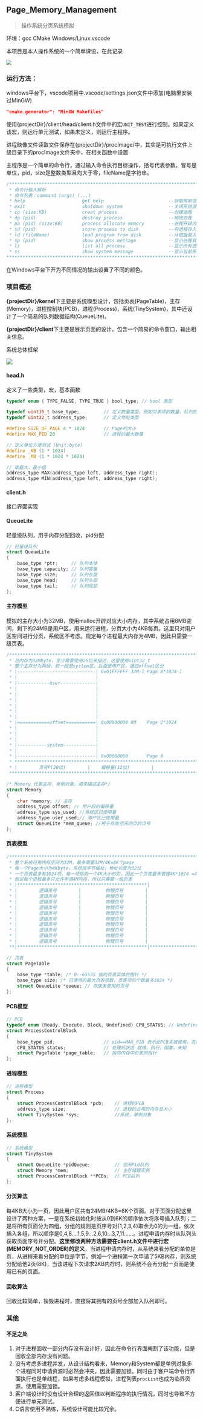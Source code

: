 ## Page_Memory_Management

> 操作系统分页系统模拟

环境：gcc	CMake 	Windows/Linux 	vscode

本项目是本人操作系统的一个简单课设，在此记录

<img src="./pic/题目.png" style="zoom: 80%;" />

### 运行方法：

windows平台下，vscode项目中.vscode/settings.json文件中添加(电脑里安装过MinGW)

```json
"cmake.generator": "MinGW Makefiles"
```

使用{projectDir}/client/head/client.h文件中的宏`UNIT_TEST`进行控制。如果定义该宏，则运行单元测试，如果未定义，则运行主程序。

进程映像文件读取文件保存在{projectDir}/procImage/中，其实是可执行文件上级目录下的procImage文件夹中，在相关函数中设置

主程序是一个简单的命令行，通过输入命令执行目标操作，括号代表参数，冒号是单位，pid，size是整数类型且均大于零，fileName是字符串。

```c
/*****************************************************************************
 * 命令行输入解析
 * 命令列表：command (args) (...)
 * help                     get help                        --获取帮助信息
 * exit                     shutdown system                 --关闭系统退出程序
 * cp (size:KB)             creat process                   --创建进程
 * dp (pid)                 destroy process                 --销毁进程
 * pa (pid) (size:KB)       process allocate memory         --进程开辟内存
 * sd (pid)                 store process to disk           --将进程存入磁盘
 * ld (fileName)            load program from disk          --从磁盘载入程序
 * sp (pid)                 show process message            --显示进程具体信息
 * ls                       list all process                --显示所有进程
 * ss                       show system message             --显示当前系统信息
*******************************************************************************/
```

在Windows平台下开为不同情况的输出设置了不同的颜色。

### 项目概述

**{projectDir}/kernel**下主要是系统模型设计，包括页表(PageTable)，主存(Memory)，进程控制块(PCB)，进程(Process)，系统(TinySystem)，其中还设计了一个简易的队列数据结构(QueueLite)。

**{projectDir}/client**下主要是展示页面的设计，包含一个简易的命令窗口，输出相关信息。

系统总体框架

<img src="./pic/系统架构.png" />

#### head.h

定义了一些类型，宏，基本函数

```c
typedef enum { TYPE_FALSE, TYPE_TRUE } bool_type; // bool 类型

typedef uint16_t base_type; 		// 定义数量类型，例如页表项的数量，队列的长度
typedef uint32_t address_type;  	// 定义地址类型

#define SIZE_OF_PAGE 4 * 1024 		// Page的大小
#define MAX_PID 20 					// 进程的最大数量

// 定义单位方便测试 (Unit:byte)
#define _KB (1 * 1024)
#define _MB (1 * 1024 * 1024)

// 取最大，最小值
address_type MAX(address_type left, address_type right);
address_type MIN(address_type left, address_type right);
```

#### client.h

接口界面实现

#### QueueLite

轻量级队列，用于内存分配回收，pid分配

```c
// 轻量级队列
struct QueueLite
{
    base_type *ptr;     // 队列本体
    base_type capacity; // 队列容量
    base_type size;     // 队列长度
    base_type head;     // 队列头部
    base_type tail;     // 队列尾部
};
```



#### 主存模型

模拟的主存大小为32MB，使用malloc开辟对应大小内存，其中系统占用8MB空间，剩下的24MB是用户区，用来运行进程，分页大小为4KB每页。这里只对用户区空间进行分页，系统区不考虑。规定每个进程最大内存为4MB，因此只需要一级页表。

```c
/********************************************************************************
 * 总内存为32Mbyte，至少需要使用26位来描述，这里使用uint32_t
 * 整个主存分为两段，前一段是system区，后面是用户区，通过offset区分
 * |-----------------------------| 0x01FFFFFF 32M-1 Page 8*1024-1
 * |                             |
 * |------------user-------------|
 * |                             |
 * |                             |
 * |                             |
 * |                             |
 * |                             |
 * |                             |
 * |============offset===========| 0x00800000 8M    Page 2*1024
 * |                             |
 * |                             |
 * |                             |
 * |-----------system------------|
 * |                             |
 * |-----------------------------| 0x00000000       Page 0
 * ****************************************************************************
 * |        页号P(20位)        |    偏移量(12位)        |
 ********************************************************************************/

/* Memory 代表主存，单例对象，用来描述主存*/
struct Memory
{
    char *memory; // 主存
    address_type offset; // 用户段的偏移量
    address_type sys_used; //系统区已使用量
    address_type user_used;// 用户区已使用量
    struct QueueLite *mem_queue; //用于存放空闲的页的页号
};
```

#### 页表模型

```c
/********************************************************************************
 * 整个系统可用内存空间为32M，最多需要32M/4K=8K个page
 * 每一个Page大小为4Kbyte，系统按字节编址，地址长度为32位
 * 一个页表最多有1024项，每一项指向一个4K大小的页，因此一个页表最多管理4K*1024 =4M内存
 * 假设每个进程最多只允许申请4M内存，所以只需要一级页表
 * |************************************************|
 * |        逻辑页号        |         物理页号        |
 * |        逻辑页号        |         物理页号        |
 * |        逻辑页号        |         物理页号        |
 * |        逻辑页号        |         物理页号        |
 * |        逻辑页号        |         物理页号        |
 * |        逻辑页号        |         物理页号        |
 * |        逻辑页号        |         物理页号        |
 * |        逻辑页号        |         物理页号        |
 * |        逻辑页号        |         物理页号        |
 * |        逻辑页号        |         物理页号        |
 **|************************************************|***************************/

// 页表
struct PageTable
{
    base_type *table; /* 0--65535 指向页表实体的指针 */
    base_type size; /* 已使用的最大页表项数，页表项的个数最多1024 */
    struct QueueLite *queue; // 存放未使用的页号
};
```

#### PCB模型

```c
// PCB
typedef enum {Ready, Execute, Block, Undefined} CPU_STATUS; // Undefined表示未知
struct ProcessControlBlock
{
    base_type pid;                  // pid==MAX_PID 表示此PCB未被使用，否则代表进程编号
    CPU_STATUS status;              // 处理机状态 就绪，执行，阻塞，未知
    struct PageTable *page_table;   // 指向内存中页表的指针
};
```

#### 进程模型

```c
// 进程模型
struct Process
{
    struct ProcessControlBlock *pcb; 	// 进程的PCB
    address_type size; 					// 进程的占用的内存总大小
    struct TinySystem *sys; 			//系统，单例对象
};
```

#### 系统模型

```c
// 系统模型
struct TinySystem
{
    struct QueueLite *pidQueue;         // 空闲Pid队列
    struct Memory *mem;                 // 主存储器实例
    struct ProcessControlBlock **PCBs;  // PCB队列
};
```

#### 分页算法

每4KB大小为一页，因此用户区共有24MB/4KB=6K个页面。对于页面分配这里设计了两种方案，一是在系统初始化时按从0到6K的顺序依次将序号插入队列；二是将所有页面分为四组，分组的规则是页序号对{1,2,3,4}取余为0的为一组，依次插入各组，所以顺序是0,4,8....1,5,9...2,6,10...3,7,11......。进程申请内存时从队列头获取页面序号并分配。**这里修改两种方法需要在client.h文件中进行宏(MEMORY_NOT_ORDER)的定义**，当进程申请内存时，从系统来看分配的单位是页，从进程来看分配的单位是字节。例如一个进程第一次申请了5KB内存，则系统分配给他2页(8K)，当该进程下次请求2KB内存时，则系统不会再分配一页而是使用已有的页面。

#### 回收算法

回收比较简单，销毁进程时，直接将其拥有的页号全部加入队列即可。

### 其他

#### 不足之处

1. 对于进程回收一部分内存没有设计好，因此在命令行界面阉割了该功能，但是回收全部内存没有问题。
2. 没有考虑多进程并发，从设计结构看来，Memory和System都是单例对象多个进程同时申请资源时必然会冲突，因此需要加锁。同时由于客户端命令行界面执行也是单线程，如果考虑多线程模拟，进程列表`procList`也成为临界资源，使用需要加锁。
3. 客户端设计时没有设计合理的返回值以判断程序的执行情况，同时也导致不方便进行单元测试。
4. C语言使用不熟练，系统设计可能比较冗余。



